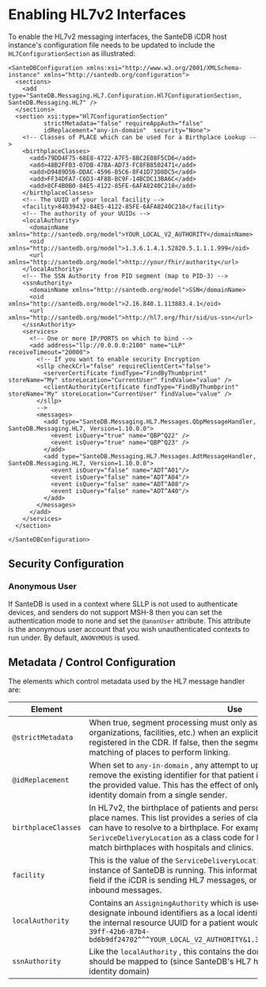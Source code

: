 # Enabling HL7v2 Interfaces

To enable the HL7v2 messaging interfaces, the SanteDB iCDR host instance's configuration file needs to be updated to include the `HL7ConfigurationSection` as illustrated:

```markup
<SanteDBConfiguration xmlns:xsi="http://www.w3.org/2001/XMLSchema-instance" xmlns="http://santedb.org/configuration">
  <sections>
    <add type="SanteDB.Messaging.HL7.Configuration.Hl7ConfigurationSection, SanteDB.Messaging.HL7" />
  </sections>
  <section xsi:type="Hl7ConfigurationSection" 
          strictMetadata="false" requireAppAuth="false" 
          idReplacement="any-in-domain"  security="None">
    <!-- Classes of PLACE which can be used for a Birthplace Lookup -->
    <birthplaceClasses>
      <add>79DD4F75-68E8-4722-A7F5-8BC2E08F5CD6</add>
      <add>48B2FFB3-07DB-47BA-AD73-FC8FB8502471</add>
      <add>D9489D56-DDAC-4596-B5C6-8F41D73D8DC5</add>
      <add>FF34DFA7-C6D3-4F8B-BC9F-14BCDC13BA6C</add>
      <add>8CF4B0B0-84E5-4122-85FE-6AFA8240C218</add>
    </birthplaceClasses>
    <!-- The UUID of your local facility -->
    <facility>84039432-84E5-4122-85FE-6AFA8240C218</facility>
    <!-- The authority of your UUIDs -->
    <localAuthority>
      <domainName xmlns="http://santedb.org/model">YOUR_LOCAL_V2_AUTHORITY</domainName>
      <oid xmlns="http://santedb.org/model">1.3.6.1.4.1.52820.5.1.1.1.999</oid>
      <url xmlns="http://santedb.org/model">http://your/fhir/authority</url>
    </localAuthority>
    <!-- The SSN Authority from PID segment (map to PID-3) -->
    <ssnAuthority>
      <domainName xmlns="http://santedb.org/model">SSN</domainName>
      <oid xmlns="http://santedb.org/model">2.16.840.1.113883.4.1</oid>
      <url xmlns="http://santedb.org/model">http://hl7.org/fhir/sid/us-ssn</url>
    </ssnAuthority>
    <services>
      <!-- One or more IP/PORTS on which to bind -->
      <add address="llp://0.0.0.0:2100" name="LLP" receiveTimeout="20000">
        <!-- If you want to enable security Encryption
        <sllp checkCrl="false" requireClientCert="false">
          <serverCertificate findType="FindByThumbprint" storeName="My" storeLocation="CurrentUser" findValue="value" />
          <clientAuthorityCertificate findType="FindByThumbprint" storeName="My" storeLocation="CurrentUser" findValue="value" />
        </sllp>
        -->
        <messages>
          <add type="SanteDB.Messaging.HL7.Messages.QbpMessageHandler, SanteDB.Messaging.HL7, Version=1.10.0.0">
            <event isQuery="true" name="QBP^Q22" />
            <event isQuery="true" name="QBP^Q23" />
          </add>
          <add type="SanteDB.Messaging.HL7.Messages.AdtMessageHandler, SanteDB.Messaging.HL7, Version=1.10.0.0">
            <event isQuery="false" name="ADT^A01"/>
            <event isQuery="false" name="ADT^A04"/>
            <event isQuery="false" name="ADT^A08"/>
            <event isQuery="false" name="ADT^A40"/>
          </add>
        </messages>
      </add>
    </services>
  </section>

</SanteDBConfiguration>
```

## Security Configuration

### Anonymous User

If SanteDB is used in a context where SLLP is not used to authenticate devices, and senders do not support MSH-8 then you can set the authentication mode to none and set the `@anonUser` attribute. This attribute is the anonymous user account that you wish unauthenticated contexts to run under. By default, `ANONYMOUS` is used.

## Metadata / Control Configuration

The elements which control metadata used by the HL7 message handler are:

| Element             | Use                                                                                                                                                                                                                                                                                                                                                 |
| ------------------- | --------------------------------------------------------------------------------------------------------------------------------------------------------------------------------------------------------------------------------------------------------------------------------------------------------------------------------------------------- |
| `@strictMetadata`   | When true, segment processing must only assign relationships (to organizations, facilities, etc.) when an explicit identifier matches that registered in the CDR. If false, then the segment handler will attempt name matching of places to perform linking.                                                                                       |
| `@idReplacement`    | When set to `any-in-domain` , any attempt to update a patient identifier will remove the existing identifier for that patient in the domain and replace it with the provided value. This has the effect of only allowing one identifier per identity domain from a single sender.                                                                   |
| `birthplaceClasses` | In HL7v2, the birthplace of patients and persons are represented as simple place names. This list provides a series of class codes which `Place` instances can have to resolve to a birthplace. For example, one can enable `SerivceDeliveryLocation` as a class code for birthplace and SanteDB will match birthplaces with hospitals and clinics. |
| `facility`          | This is the value of the `ServiceDeliveryLocation` instance in which the instance of SanteDB is running. This information is used to populate the `MSH-4` field if the iCDR is sending HL7 messages, or the `MSH-6` field if matching inbound messages.                                                                                             |
| `localAuthority`    | Contains an `AssigningAuthority` which is used to emit local keys and designate inbound identifiers as a local identifier. Given the example above, the internal resource UUID for a patient would be emitted in HL7 as: `9ce06884-39ff-42b6-87b4-bd6b9df24702^^^YOUR_LOCAL_V2_AUTHORITY&1.3.6.1.4.1.52820.5.1.1.1.999&ISO`                         |
| `ssnAuthority`      | Like the `localAuthority` , this contains the domain which the `PID-19` field should be mapped to (since SanteDB's HL7 handler maps this into a `PID-3` identity domain)                                                                                                                                                                            |



